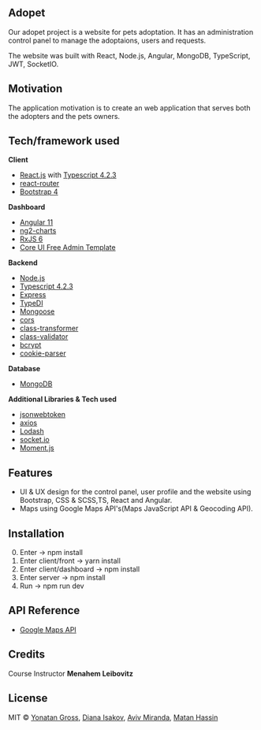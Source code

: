 ## Adopet

Our adopet project is a website for pets adoptation.
It has an administration control panel to manage the adoptaions, users and requests.

The website was built with React, Node.js, Angular, MongoDB, TypeScript, JWT, SocketIO.

## Motivation

The application motivation is to create an web application that serves both the adopters and the pets owners.

## Tech/framework used

<b>Client</b>

- [React.js](https://reactjs.org/) with [Typescript 4.2.3](https://www.typescriptlang.org/)
- [react-router](https://reactrouter.com/)
- [Bootstrap 4](https://getbootstrap.com/)

<b>Dashboard</b>

- [Angular 11](https://angular.io/)
- [ng2-charts](https://github.com/valor-software/ng2-charts)
- [RxJS 6](https://rxjs-dev.firebaseapp.com/)
- [Core UI Free Admin Template](https://coreui.io/angular/)

<b>Backend</b>

- [Node.js](https://nodejs.org/en/)
- [Typescript 4.2.3](https://www.typescriptlang.org/)
- [Express](https://expressjs.com/)
- [TypeDI](https://www.npmjs.com/package/typedi)
- [Mongoose](https://www.npmjs.com/package/mongoose)
- [cors](https://www.npmjs.com/package/cors)
- [class-transformer](https://www.npmjs.com/package/class-transformer)
- [class-validator](https://www.npmjs.com/package/class-validator)
- [bcrypt](https://www.npmjs.com/package/bcrypt)
- [cookie-parser](https://www.npmjs.com/package/cookieparser)


<b>Database</b>

- [MongoDB](https://www.mongodb.com/)

<b>Additional Libraries & Tech used</b>

- [jsonwebtoken](https://www.npmjs.com/package/jsonwebtoken)
- [axios](https://www.npmjs.com/package/axios)
- [Lodash](https://lodash.com/)
- [socket.io](https://socket.io/)
- [Moment.js](https://momentjs.com/)

## Features

- UI & UX design for the control panel, user profile and the website using Bootstrap, CSS & SCSS,TS, React and Angular.
- Maps using Google Maps API's(Maps JavaScript API & Geocoding API).

## Installation

0. Enter -> npm install
1. Enter client/front -> yarn install
2. Enter client/dashboard -> npm install
3. Enter server -> npm install
4. Run -> npm run dev

## API Reference

- [Google Maps API](https://developers.google.com/maps/documentation)

## Credits

Course Instructor **Menahem Leibovitz**

## License

MIT © [Yonatan Gross](https://github.com/yonatangross), [Diana Isakov](https://github.com/DianaLanciano), [Aviv Miranda](https://github.com/Aviv943), [Matan Hassin](https://github.com/AnubisMatan)
